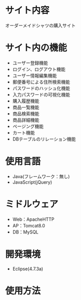 # サイト内容
オーダーメイドシャツの購入サイト

# サイト内の機能
* ユーザー登録機能
* ログイン、ログアウト機能
* ユーザー情報編集機能
* 郵便番号による住所検索機能
* パスワードのハッシュ化機能
* 入力パスワードの可視化機能
* 購入履歴機能
* 商品一覧機能
* 商品検索機能
* 商品詳細機能
* ページング機能
* カート機能
* DBテーブルのリレーション機能

# 使用言語
* Java(フレームワーク：無し)
* JavaScript(jQuery)

# ミドルウェア
* Web：ApacheHTTP
* AP：Tomcat8.0
* DB：MySQL

# 開発環境
* Eclipse(4.7.3a)

# 使用方法
